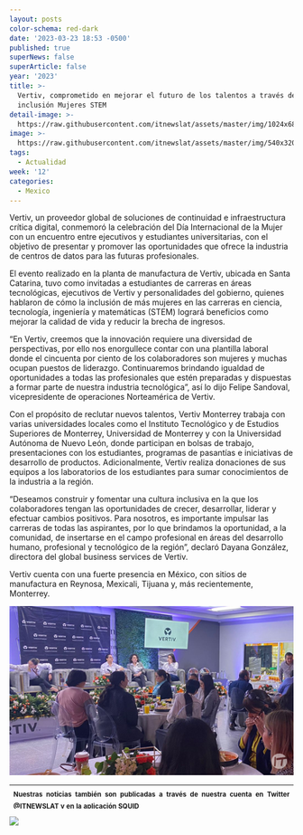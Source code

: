 ```yaml
---
layout: posts
color-schema: red-dark
date: '2023-03-23 18:53 -0500'
published: true
superNews: false
superArticle: false
year: '2023'
title: >-
  Vertiv, comprometido en mejorar el futuro de los talentos a través de la
  inclusión Mujeres STEM
detail-image: >-
  https://raw.githubusercontent.com/itnewslat/assets/master/img/1024x680/VERTIV-g.jpg
image: >-
  https://raw.githubusercontent.com/itnewslat/assets/master/img/540x320/VERTIV-p.jpg
tags:
  - Actualidad
week: '12'
categories:
  - Mexico
---
```

Vertiv, un proveedor global de soluciones de continuidad e infraestructura crítica digital, conmemoró la celebración del Día Internacional de la Mujer con un encuentro entre ejecutivos y estudiantes universitarias, con el objetivo de presentar y promover las oportunidades que ofrece la industria de centros de datos para las futuras profesionales.

El evento realizado en la planta de manufactura de Vertiv, ubicada en Santa Catarina, tuvo como invitadas a estudiantes de carreras en áreas tecnológicas, ejecutivos de Vertiv y personalidades del gobierno, quienes hablaron de cómo la inclusión de más mujeres en las carreras en ciencia, tecnología, ingeniería y matemáticas (STEM) logrará beneficios como mejorar la calidad de vida y reducir la brecha de ingresos.

“En Vertiv, creemos que la innovación requiere una diversidad de perspectivas, por ello nos enorgullece contar con una plantilla laboral donde el cincuenta por ciento de los colaboradores son mujeres y muchas ocupan puestos de liderazgo. Continuaremos brindando igualdad de oportunidades a todas las profesionales que estén preparadas y dispuestas a formar parte de nuestra industria tecnológica”, así lo dijo Felipe Sandoval, vicepresidente de operaciones Norteamérica de Vertiv.

Con el propósito de reclutar nuevos talentos, Vertiv Monterrey trabaja con varias universidades locales como el Instituto Tecnológico y de Estudios Superiores de Monterrey, Universidad de Monterrey y con la Universidad Autónoma de Nuevo León, donde participan en bolsas de trabajo, presentaciones con los estudiantes, programas de pasantías e iniciativas de desarrollo de productos. Adicionalmente, Vertiv realiza donaciones de sus equipos a los laboratorios de los estudiantes para sumar conocimientos de la industria a la región.

“Deseamos construir y fomentar una cultura inclusiva en la que los colaboradores tengan las oportunidades de crecer, desarrollar, liderar y efectuar cambios positivos. Para nosotros, es importante impulsar las carreras de todas las aspirantes, por lo que brindamos la oportunidad, a la comunidad, de insertarse en el campo profesional en áreas del desarrollo humano, profesional y tecnológico de la región”, declaró Dayana González, directora del global business services de Vertiv.

Vertiv cuenta con una fuerte presencia en México, con sitios de manufactura en Reynosa, Mexicali, Tijuana y, más recientemente, Monterrey.

![](https://raw.githubusercontent.com/itnewslat/assets/master/img/540x320/VERTIV-p.jpg)

<table style="height: 42px;" width="569">
<tbody>
<tr>
<td style="text-align: justify;"><sub><strong>Nuestras noticias también son publicadas a través de nuestra cuenta en Twitter <a href="https://twitter.com/itnewslat?lang=es">@ITNEWSLAT</a> y en la aplicación <a href="https://squidapp.co/en/">SQUID</a></strong></sub></td>
</tr>
</tbody>
</table>
<img src="https://tracker.metricool.com/c3po.jpg?hash=56f88a41e39ab42c063cc51676587a04"/>